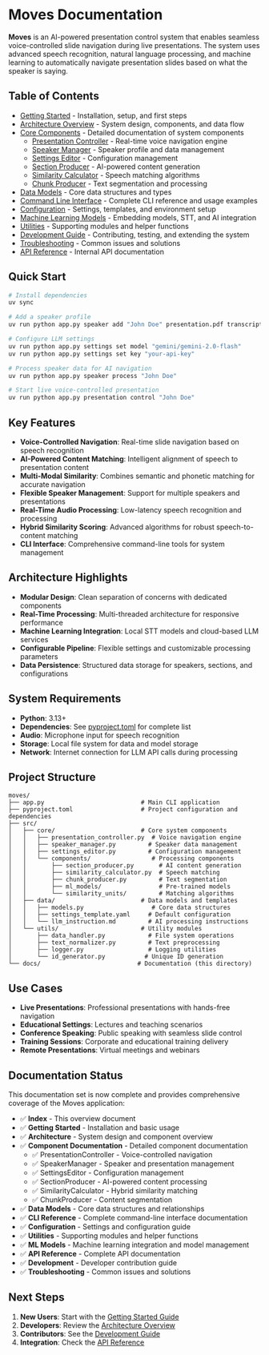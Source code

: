 # Moves Documentation

**Moves** is an AI-powered presentation control system that enables seamless voice-controlled slide navigation during live presentations. The system uses advanced speech recognition, natural language processing, and machine learning to automatically navigate presentation slides based on what the speaker is saying.

## Table of Contents

- [Getting Started](./getting-started.md) - Installation, setup, and first steps
- [Architecture Overview](./architecture.md) - System design, components, and data flow
- [Core Components](./components/) - Detailed documentation of system components
  - [Presentation Controller](./components/presentation-controller.md) - Real-time voice navigation engine
  - [Speaker Manager](./components/speaker-manager.md) - Speaker profile and data management
  - [Settings Editor](./components/settings-editor.md) - Configuration management
  - [Section Producer](./components/section-producer.md) - AI-powered content generation
  - [Similarity Calculator](./components/similarity-calculator.md) - Speech matching algorithms
  - [Chunk Producer](./components/chunk-producer.md) - Text segmentation and processing
- [Data Models](./data-models.md) - Core data structures and types
- [Command Line Interface](./cli.md) - Complete CLI reference and usage examples
- [Configuration](./configuration.md) - Settings, templates, and environment setup
- [Machine Learning Models](./ml-models.md) - Embedding models, STT, and AI integration
- [Utilities](./utilities.md) - Supporting modules and helper functions
- [Development Guide](./development.md) - Contributing, testing, and extending the system
- [Troubleshooting](./troubleshooting.md) - Common issues and solutions
- [API Reference](./api-reference.md) - Internal API documentation

## Quick Start

```bash
# Install dependencies
uv sync

# Add a speaker profile
uv run python app.py speaker add "John Doe" presentation.pdf transcript.pdf

# Configure LLM settings
uv run python app.py settings set model "gemini/gemini-2.0-flash"
uv run python app.py settings set key "your-api-key"

# Process speaker data for AI navigation
uv run python app.py speaker process "John Doe"

# Start live voice-controlled presentation
uv run python app.py presentation control "John Doe"
```

## Key Features

- **Voice-Controlled Navigation**: Real-time slide navigation based on speech recognition
- **AI-Powered Content Matching**: Intelligent alignment of speech to presentation content
- **Multi-Modal Similarity**: Combines semantic and phonetic matching for accurate navigation
- **Flexible Speaker Management**: Support for multiple speakers and presentations
- **Real-Time Audio Processing**: Low-latency speech recognition and processing
- **Hybrid Similarity Scoring**: Advanced algorithms for robust speech-to-content matching
- **CLI Interface**: Comprehensive command-line tools for system management

## Architecture Highlights

- **Modular Design**: Clean separation of concerns with dedicated components
- **Real-Time Processing**: Multi-threaded architecture for responsive performance
- **Machine Learning Integration**: Local STT models and cloud-based LLM services
- **Configurable Pipeline**: Flexible settings and customizable processing parameters
- **Data Persistence**: Structured data storage for speakers, sections, and configurations

## System Requirements

- **Python**: 3.13+
- **Dependencies**: See [pyproject.toml](../pyproject.toml) for complete list
- **Audio**: Microphone input for speech recognition
- **Storage**: Local file system for data and model storage
- **Network**: Internet connection for LLM API calls during processing

## Project Structure

```
moves/
├── app.py                           # Main CLI application
├── pyproject.toml                   # Project configuration and dependencies
├── src/
│   ├── core/                        # Core system components
│   │   ├── presentation_controller.py  # Voice navigation engine
│   │   ├── speaker_manager.py         # Speaker data management
│   │   ├── settings_editor.py         # Configuration management
│   │   └── components/                 # Processing components
│   │       ├── section_producer.py       # AI content generation
│   │       ├── similarity_calculator.py  # Speech matching
│   │       ├── chunk_producer.py         # Text segmentation
│   │       ├── ml_models/                # Pre-trained models
│   │       └── similarity_units/         # Matching algorithms
│   ├── data/                        # Data models and templates
│   │   ├── models.py                   # Core data structures
│   │   ├── settings_template.yaml     # Default configuration
│   │   └── llm_instruction.md         # AI processing instructions
│   └── utils/                       # Utility modules
│       ├── data_handler.py            # File system operations
│       ├── text_normalizer.py         # Text preprocessing
│       ├── logger.py                  # Logging utilities
│       └── id_generator.py           # Unique ID generation
└── docs/                           # Documentation (this directory)
```

## Use Cases

- **Live Presentations**: Professional presentations with hands-free navigation
- **Educational Settings**: Lectures and teaching scenarios
- **Conference Speaking**: Public speaking with seamless slide control
- **Training Sessions**: Corporate and educational training delivery
- **Remote Presentations**: Virtual meetings and webinars

## Documentation Status

This documentation set is now complete and provides comprehensive coverage of the Moves application:

- ✅ **Index** - This overview document
- ✅ **Getting Started** - Installation and basic usage
- ✅ **Architecture** - System design and component overview
- ✅ **Component Documentation** - Detailed component documentation
  - ✅ PresentationController - Voice-controlled navigation
  - ✅ SpeakerManager - Speaker and presentation management
  - ✅ SettingsEditor - Configuration management
  - ✅ SectionProducer - AI-powered content processing
  - ✅ SimilarityCalculator - Hybrid similarity matching
  - ✅ ChunkProducer - Content segmentation
- ✅ **Data Models** - Core data structures and relationships
- ✅ **CLI Reference** - Complete command-line interface documentation
- ✅ **Configuration** - Settings and configuration guide
- ✅ **Utilities** - Supporting modules and helper functions
- ✅ **ML Models** - Machine learning integration and model management
- ✅ **API Reference** - Complete API documentation
- ✅ **Development** - Developer contribution guide
- ✅ **Troubleshooting** - Common issues and solutions

## Next Steps

1. **New Users**: Start with the [Getting Started Guide](./getting-started.md)
2. **Developers**: Review the [Architecture Overview](./architecture.md)
3. **Contributors**: See the [Development Guide](./development.md)
4. **Integration**: Check the [API Reference](./api-reference.md)
